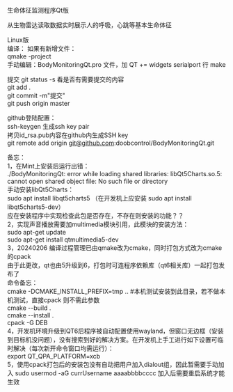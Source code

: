 生命体征监测程序Qt版  
  
从生物雷达读取数据实时展示人的呼吸，心跳等基本生命体征  
  
Linux版  
编译：
如果有新增文件：  
qmake -project  
手动编辑：BodyMonitoringQt.pro 文件，加 QT += widgets serialport 行
make

提交
git status -s 看是否有需要提交的内容  
git add .  
git commit -m"提交"  
git push origin master  
  
github登陆配置：  
ssh-keygen 生成ssh key pair  
拷贝id_rsa.pub内容在github内生成SSH key  
git remote add origin git@github.com:doobcontrol/BodyMonitoringQt.git

备忘：  
1，在Mint上安装后运行出错：  
./BodyMonitoringQt: error while loading shared libraries: libQt5Charts.so.5: cannot open shared object file: No such file or directory  
手动安装libQt5Charts：  
sudo apt install libqt5charts5  （在开发机上应安装  sudo apt install libqt5charts5-dev）  
应在安装程序中实现检查此包是否存在，不存在则安装的功能？？      
2，实现声音播放需要加multimedia模块引用，此模块的安装方法：    
sudo apt-get update    
sudo apt-get install qtmultimedia5-dev    
3，20240206 编译过程管理已由qmake改为cmake，同时打包方式改为cmake的cpack  
由于此更改，qt也由5升级到6，打包时可连程序依赖库（qt6相关库）一起打包发布了  
命令备忘：  
cmake -DCMAKE_INSTALL_PREFIX=tmp .. #本机测试安装到此目录，若不做本机测试，直接cpack 则不需此参数  
cmake --build .  
cmake --install .  
cpack -G DEB  
4，开发机环境升级到QT6后程序被自动配置使用wayland，但窗口无边框（安装到目标机没问题），没有搜索到好的解决方案。在开发机上手工进行如下设置可临时解决（每次新开命令窗口均需运行）：  
export QT_QPA_PLATFORM=xcb  
5，使用cpack打包后的安装包没有自动把用户加入dialout组，因此暂需要手动加入
sudo usermod -aG currUsername aaaabbbbcccc
加入后需要重启系统才能生效
